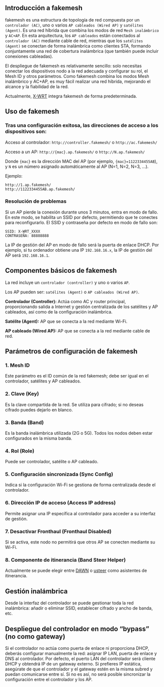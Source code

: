## Introducción a fakemesh

fakemesh es una estructura de topología de red compuesta por un `controlador (AC)`, uno o varios `AP cableados (Wired AP)` y `satélites (Agent)`. Es una red híbrida que combina los modos de red `Mesh inalámbrico` y `AC+AP`. En esta arquitectura, los `AP cableados` están conectados al `controlador (AC)` mediante cable de red, mientras que los `satélites (Agent)` se conectan de forma inalámbrica como clientes STA, formando conjuntamente una red de cobertura inalámbrica (que también puede incluir conexiones cableadas).

El despliegue de fakemesh es relativamente sencillo: solo necesitas conectar los dispositivos nodo a la red adecuada y configurar su rol, el Mesh ID y otros parámetros. Como fakemesh combina los modos Mesh inalámbrico y AC+AP, es muy fácil realizar una red híbrida, mejorando el alcance y la fiabilidad de la red.

Actualmente, [X-WRT](https://github.com/x-wrt/x-wrt) integra fakemesh de forma predeterminada.

## Uso de fakemesh

### Tras una configuración exitosa, las direcciones de acceso a los dispositivos son:

Acceso al controlador: `http://controller.fakemesh/` o `http://ac.fakemesh/`

Acceso a un AP: `http://{mac}.ap.fakemesh/` o `http://N.ap.fakemesh/`

Donde `{mac}` es la dirección MAC del AP (por ejemplo, `{mac}=1122334455AB`), y `N` es un número asignado automáticamente al AP (N=1, N=2, N=3, ...).

Ejemplo:
```
http://1.ap.fakemesh/
http://1122334455AB.ap.fakemesh/
```

### Resolución de problemas

Si un AP pierde la conexión durante unos 3 minutos, entra en modo de fallo. En este modo, se habilita un SSID por defecto, permitiendo que te conectes para reconfigurarlo.
El SSID y contraseña por defecto en modo de fallo son:
```
SSID: X-WRT_XXXX
CONTRASEÑA: 88888888
```

La IP de gestión del AP en modo de fallo será la puerta de enlace DHCP. Por ejemplo, si tu ordenador obtiene una IP `192.168.16.x`, la IP de gestión del AP será `192.168.16.1`.

## Componentes básicos de fakemesh

La red incluye un `controlador (controller)` y uno o varios `AP`.

Los AP pueden ser: `satélites (Agent)` o `AP cableados (Wired AP)`.

**Controlador (Controller):** Actúa como AC y router principal, proporcionando salida a Internet y gestión centralizada de los satélites y AP cableados, así como de la configuración inalámbrica.

**Satélite (Agent):** AP que se conecta a la red mediante Wi-Fi.

**AP cableado (Wired AP):** AP que se conecta a la red mediante cable de red.

## Parámetros de configuración de fakemesh

### 1. Mesh ID

   Este parámetro es el ID común de la red fakemesh; debe ser igual en el controlador, satélites y AP cableados.

### 2. Clave (Key)

   Es la clave compartida de la red. Se utiliza para cifrado; si no deseas cifrado puedes dejarlo en blanco.

### 3. Banda (Band)

   Es la banda inalámbrica utilizada (2G o 5G). Todos los nodos deben estar configurados en la misma banda.

### 4. Rol (Role)

   Puede ser controlador, satélite o AP cableado.

### 5. Configuración sincronizada (Sync Config)

   Indica si la configuración Wi-Fi se gestiona de forma centralizada desde el controlador.

### 6. Dirección IP de acceso (Access IP address)

   Permite asignar una IP específica al controlador para acceder a su interfaz de gestión.

### 7. Desactivar Fronthaul (Fronthaul Disabled)
   Si se activa, este nodo no permitirá que otros AP se conecten mediante su Wi-Fi.

### 8. Componente de itinerancia (Band Steer Helper)
   Actualmente se puede elegir entre [DAWN](https://github.com/fakemesh/dawn) o [usteer](https://github.com/fakemesh/usteer) como asistentes de itinerancia.

## Gestión inalámbrica

   Desde la interfaz del controlador se puede gestionar toda la red inalámbrica: añadir o eliminar SSID, establecer cifrado y ancho de banda, etc.

## Despliegue del controlador en modo “bypass” (no como gateway)

   Si el controlador no actúa como puerta de enlace ni proporciona DHCP, deberás configurar manualmente la red: asignar IP LAN, puerta de enlace y DNS al controlador. Por defecto, el puerto LAN del controlador será cliente DHCP y obtendrá IP de un gateway externo. Si prefieres IP estática, asegúrate de que el controlador y el gateway estén en la misma subred y puedan comunicarse entre sí. Si no es así, no será posible sincronizar la configuración entre el controlador y los AP.
